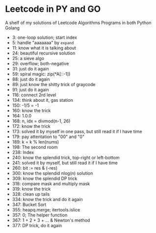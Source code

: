 # Leetcode in PY and GO
A shelf of my solutions of Leetcode Algorithms Programs in both Python Golang

* 3: one-loop solution; start index
* 5: handle "aaaaaaa" by `expand` 
* 11: know what it is talking about
* 24: beautiful recursive solution
* 25: a sieve algo
* 29: overflow; both-negative
* 31: just do it again
* 59: spiral magic: zip(*A[::-1])
* 88: just do it again
* 89: just know the shitty trick of graycode
* 91: just do it again
* 116: connect 2rd level
* 134: think about it, gas station
* 150: -1/5 = -1
* 160: know the trick
* 164: 1.0.0
* 168: n, idx = divmod(n-1, 26)
* 172: know the trick
* 173: solved it by myself in one pass, but still read it if I have time
* 179: pay attentation to "00" and "0"
* 189: k = k % len(nums)
* 198: The second room
* 238: Index
* 240: know the splendid trick, top-right or left-bottom
* 241: solved it by myself, but still read it if I have time
* 260: bit := res & (-res)
* 300: know the splendid nlog(n) solution
* 309: know the splendid DP trick
* 318: compare mask and multiply mask
* 319: know the trick
* 328: clean up tails
* 334: know the trick and do it again
* 347: Bucket Sort
* 355: heapq.merge; itertools.islice
* 357: 0; The helper function
* 367: 1 + 2 + 3 + ... & Newton's method
* 377: DP trick, do it again
